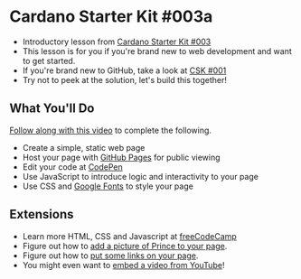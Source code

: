 # Cardano Starter Kit #003a

- Introductory lesson from [Cardano Starter Kit #003](link)
- This lesson is for you if you're brand new to web development and want to get started.
- If you're brand new to GitHub, take a look at [CSK #001](https://github.com/workshop-maybe/sk01-leave-your-mark)
- Try not to peek at the solution, let's build this together!

## What You'll Do

[Follow along with this video]() to complete the following.

- Create a simple, static web page
- Host your page with [GitHub Pages](https://pages.github.com/) for public viewing
- Edit your code at [CodePen](https://codepen.io/)
- Use JavaScript to introduce logic and interactivity to your page
- Use CSS and [Google Fonts]() to style your page

## Extensions

- Learn more HTML, CSS and Javascript at [freeCodeCamp](https://www.freecodecamp.org/)
- Figure out how to [add a picture of Prince to your page](https://www.freecodecamp.org/learn/responsive-web-design/basic-html-and-html5/add-images-to-your-website).
- Figure out how to [put some links on your page](https://www.freecodecamp.org/learn/responsive-web-design/basic-html-and-html5/link-to-external-pages-with-anchor-elements).
- You might even want to [embed a video from YouTube](https://support.google.com/youtube/answer/171780?hl=en)!

